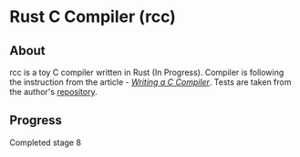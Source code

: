 # Rust C Compiler (rcc)
## About
rcc is a toy C compiler written in Rust (In Progress). Compiler is following the instruction from the article - [*Writing a C Compiler*](https://norasandler.com/archive/).  Tests are taken from the author's [repository](https://github.com/nlsandler/write_a_c_compiler).

## Progress
Completed stage 8
